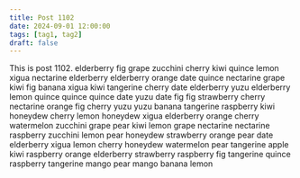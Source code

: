 ```yaml
---
title: Post 1102
date: 2024-09-01 12:00:00
tags: [tag1, tag2]
draft: false
---
```

This is post 1102.
elderberry
fig
grape
zucchini
cherry
kiwi
quince
lemon
xigua
nectarine
elderberry
elderberry
orange
date
quince
nectarine
grape
kiwi
fig
banana
xigua
kiwi
tangerine
cherry
date
elderberry
yuzu
elderberry
lemon
quince
quince
quince
date
yuzu
date
fig
fig
strawberry
cherry
nectarine
orange
fig
cherry
yuzu
yuzu
banana
tangerine
raspberry
kiwi
honeydew
cherry
lemon
honeydew
xigua
elderberry
orange
cherry
watermelon
zucchini
grape
pear
kiwi
lemon
grape
nectarine
nectarine
raspberry
zucchini
lemon
pear
honeydew
strawberry
orange
pear
date
elderberry
xigua
lemon
cherry
honeydew
watermelon
pear
tangerine
apple
kiwi
raspberry
orange
elderberry
strawberry
raspberry
fig
tangerine
quince
raspberry
tangerine
mango
pear
mango
banana
lemon
